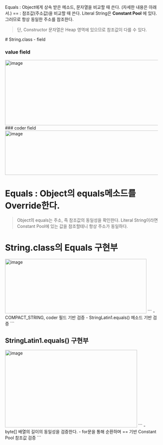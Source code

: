 Equals : Object에게 상속 받은 메소드, 문자열을 비교할 때 쓴다. (자세한 내용은 아래서.)
== : 참조값(주소값)을 비교할 때 쓴다. Literal String은 **Constant Pool** 에 있다. 그러므로 항상 동일한 주소를 참조한다.
> 단, Constructor 문자열은 Heap 영역에 있으므로 참조값이 다를 수 있다.

<div>
# String.class - field
  
### value field
<img width="635" height="215" alt="image" src="https://github.com/user-attachments/assets/51728675-f79d-430f-9ee4-d1e286b120c2" />
### coder field
<img width="629" height="146" alt="image" src="https://github.com/user-attachments/assets/99188ecb-8ac5-406a-80b6-946e7a9949b2" />

  
</div>


# Equals : Object의 equals메소드를 Override한다. 
> Object의 equals는 주소, 즉 참조값의 동일성을 확인한다. Literal String이라면 Constant Pool에 있는 값을 참조할테니 항상 주소가 동일하다.

# String.class의 Equals 구현부
<img width="466" height="179" alt="image" src="https://github.com/user-attachments/assets/0237fd83-ab7c-420e-b2c8-7b4a25f12a26" />
```
- COMPACT_STRING, coder 필드 기반 검증
- StringLatin1.equals() 메소드 기반 검증
```

## StringLatin1.equals() 구현부
<img width="435" height="255" alt="image" src="https://github.com/user-attachments/assets/37b728f1-a250-49da-b30a-8b54c617ee5c" />
```
- byte[] 배열의 길이의 동일성을 검증한다.
- for문을 통해 순환하며 == 기반 Constant Pool 참조값 검증 
```
